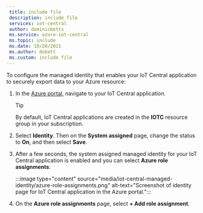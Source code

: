 ```yaml
---
 title: include file
 description: include file
 services: iot-central
 author: dominicbetts
 ms.service: azure-iot-central
 ms.topic: include
 ms.date: 10/20/2021
 ms.author: dobett
 ms.custom: include file
---
```


To configure the managed identity that enables your IoT Central application to securely export data to your Azure resource:

1. In the [Azure portal](https://portal.azure.com), navigate to your IoT Central application.

    > [!TIP]
    > By default, IoT Central applications are created in the **IOTC** resource group in your subscription.

1. Select **Identity**. Then on the **System assigned** page, change the status to **On**, and then select **Save**.

1. After a few seconds, the system assigned managed identity for your IoT Central application is enabled and you can select **Azure role assignments**:

    :::image type="content" source="media/iot-central-managed-identity/azure-role-assignments.png" alt-text="Screenshot of identity page for IoT Central application in the Azure portal.":::

1. On the **Azure role assignments** page, select **+ Add role assignment**.
